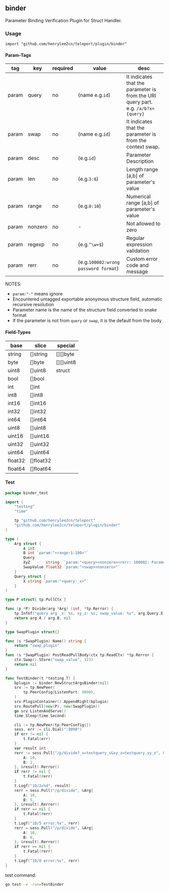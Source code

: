 ## binder

Parameter Binding Verification Plugin for Struct Handler.

### Usage

`import "github.com/henrylee2cn/teleport/plugin/binder"`

#### Param-Tags

tag   |   key    | required |     value     |   desc
------|----------|----------|---------------|----------------------------------
param |   query    | no |  (name e.g.`id`)   | It indicates that the parameter is from the URI query part. e.g. `/a/b?x={query}`
param |   swap    | no |   (name e.g.`id`)  | It indicates that the parameter is from the context swap.
param |   desc   |      no      |     (e.g.`id`)   | Parameter Description
param |   len    |      no      |   (e.g.`3:6`)  | Length range [a,b] of parameter's value
param |   range  |      no      |   (e.g.`0:10`)   | Numerical range [a,b] of parameter's value
param |  nonzero |      no      |    -    | Not allowed to zero
param |  regexp  |      no      |   (e.g.`^\w+$`)  | Regular expression validation
param |   rerr   |      no      |(e.g.`100002:wrong password format`)| Custom error code and message

NOTES:

* `param:"-"` means ignore
* Encountered untagged exportable anonymous structure field, automatic recursive resolution
* Parameter name is the name of the structure field converted to snake format
* If the parameter is not from `query` or `swap`, it is the default from the body

#### Field-Types

base    |   slice    | special
--------|------------|------------
string  |  []string  | [][]byte
byte    |  []byte    | [][]uint8
uint8   |  []uint8   | struct
bool    |  []bool    |
int     |  []int     |
int8    |  []int8    |
int16   |  []int16   |
int32   |  []int32   |
int64   |  []int64   |
uint8   |  []uint8   |
uint16  |  []uint16  |
uint32  |  []uint32  |
uint64  |  []uint64  |
float32 |  []float32 |
float64 |  []float64 |


#### Test

```go
package binder_test

import (
	"testing"
	"time"

	tp "github.com/henrylee2cn/teleport"
	"github.com/henrylee2cn/teleport/plugin/binder"
)

type (
	Arg struct {
		A int
		B int `param:"<range:1:100>"`
		Query
		XyZ       string  `param:"<query><nonzero><rerr: 100002: Parameter cannot be empty>"`
		SwapValue float32 `param:"<swap><nonzero>"`
	}
	Query struct {
		X string `param:"<query:_x>"`
	}
)

type P struct{ tp.PullCtx }

func (p *P) Divide(arg *Arg) (int, *tp.Rerror) {
	tp.Infof("query arg _x: %s, xy_z: %s, swap_value: %v", arg.Query.X, arg.XyZ, arg.SwapValue)
	return arg.A / arg.B, nil
}

type SwapPlugin struct{}

func (s *SwapPlugin) Name() string {
	return "swap_plugin"
}
func (s *SwapPlugin) PostReadPullBody(ctx tp.ReadCtx) *tp.Rerror {
	ctx.Swap().Store("swap_value", 123)
	return nil
}

func TestBinder(t *testing.T) {
	bplugin := binder.NewStructArgsBinder(nil)
	srv := tp.NewPeer(
		tp.PeerConfig{ListenPort: 9090},
	)
	srv.PluginContainer().AppendRight(bplugin)
	srv.RoutePull(new(P), new(SwapPlugin))
	go srv.ListenAndServe()
	time.Sleep(time.Second)

	cli := tp.NewPeer(tp.PeerConfig{})
	sess, err := cli.Dial(":9090")
	if err != nil {
		t.Fatal(err)
	}
	var result int
	rerr := sess.Pull("/p/divide?_x=testquery_x&xy_z=testquery_xy_z", &Arg{
		A: 10,
		B: 2,
	}, &result).Rerror()
	if rerr != nil {
		t.Fatal(rerr)
	}
	t.Logf("10/2=%d", result)
	rerr = sess.Pull("/p/divide", &Arg{
		A: 10,
		B: 5,
	}, &result).Rerror()
	if rerr == nil {
		t.Fatal(rerr)
	}
	t.Logf("10/5 error:%v", rerr)
	rerr = sess.Pull("/p/divide", &Arg{
		A: 10,
		B: 0,
	}, &result).Rerror()
	if rerr == nil {
		t.Fatal(rerr)
	}
	t.Logf("10/0 error:%v", rerr)
}
```

test command:

```sh
go test -v -run=TestBinder
```